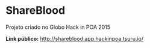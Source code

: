 # ShareBlood
Projeto criado no Globo Hack in POA 2015


**Link público:** http://shareblood.app.hackinpoa.tsuru.io/
